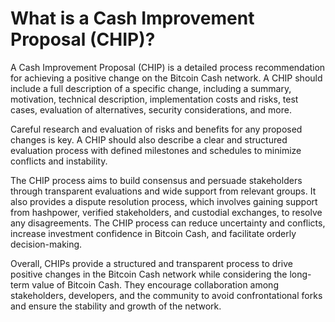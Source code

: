 # What is a Cash Improvement Proposal (CHIP)?


A Cash Improvement Proposal (CHIP) is a detailed process recommendation for achieving a positive change on the Bitcoin Cash network. A CHIP should include a full description of a specific change, including a summary, motivation, technical description, implementation costs and risks, test cases, evaluation of alternatives, security considerations, and more.

Careful research and evaluation of risks and benefits for any proposed changes is key. A CHIP should also describe a clear and structured evaluation process with defined milestones and schedules to minimize conflicts and instability.

The CHIP process aims to build consensus and persuade stakeholders through transparent evaluations and wide support from relevant groups. It also provides a dispute resolution process, which involves gaining support from hashpower, verified stakeholders, and custodial exchanges, to resolve any disagreements. The CHIP process can reduce uncertainty and conflicts, increase investment confidence in Bitcoin Cash, and facilitate orderly decision-making.

Overall, CHIPs provide a structured and transparent process to drive positive changes in the Bitcoin Cash network while considering the long-term value of Bitcoin Cash. They encourage collaboration among stakeholders, developers, and the community to avoid confrontational forks and ensure the stability and growth of the network.